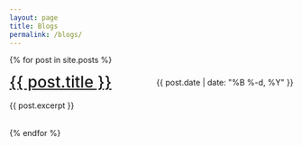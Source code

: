 ```yaml
---
layout: page
title: Blogs
permalink: /blogs/
---
```


{% for post in site.posts %}

<article class="post">
  <div style="display: flex; justify-content: space-between; align-items: center;">
    <h1 style="font-size: 28px; font-weight: 500; margin: 0;"><a href="{{ post.url }}">{{ post.title }}</a></h1>
    <p class="meta" style="margin: 0;">{{ post.date | date: "%B %-d, %Y" }}</p>
  </div>
  <div style="height: 16px;"></div>
  <div class="entry">
    {{ post.excerpt }}
  </div>
  <div style="height: 32px;"></div>
</article>
{% endfor %}
